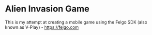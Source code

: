 # Alien Invasion Game

This is my attempt at creating a mobile game using the Felgo SDK (also known as V-Play) - https://felgo.com
